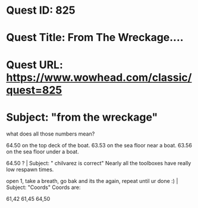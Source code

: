 # Quest ID: 825
# Quest Title: From The Wreckage....
# Quest URL: https://www.wowhead.com/classic/quest=825
# Subject: "from the wreckage"
what does all those numbers mean?

64.50 on the top deck of the boat.
63.53 on the sea floor near a boat.
63.56 on the sea floor under a boat.

64.50 ? | Subject: " chilvarez is correct"
Nearly all the toolboxes have really low respawn times.

open 1, take a breath, go bak and its the again, repeat until ur done :) | Subject: "Coords"
Coords are:

61,42
61,45
64,50